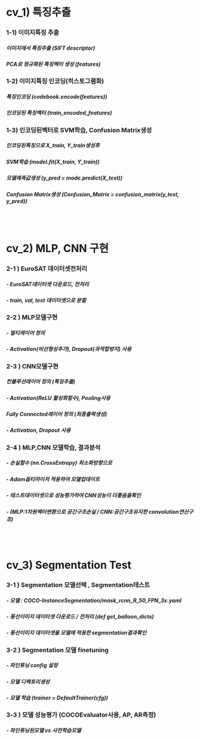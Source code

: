 # cv_1) 특징추출

### 1-1) 이미지특징 추출
##### 이미지에서 특징추출 (SIFT descriptor) 
##### PCA로 정규화된 특징벡터 생성 (features)

### 1-2) 이미지특징 인코딩(히스토그램화) 
##### 특징인코딩 (codebook.encode(features))
##### 인코딩된 특징벡터 (train_encoded_features) 

### 1-3) 인코딩된벡터로 SVM학습, Confusion Matrix생성
##### 인코딩된특징으로 X_train, Y_train생성후 
##### SVM학습 (model.fit(X_train, Y_train))
##### 모델예측값생성 (y_pred = mode.predict(X_test))
##### Confusion Matrix생성 (Confusion_Matrix = confusion_matrix(y_test, y_pred))
 
<br><br> 
# cv_2) MLP, CNN 구현

### 2-1 ) EuroSAT 데이터셋전처리 
##### - EuroSAT데이터셋 다운로드, 전처리
##### - train, val, test 데이터셋으로 분할 

### 2-2 ) MLP모델구현 
##### - 멀티레이어 정의
##### - Activation(비선형성추가), Dropout(과적합방지) 사용
 
### 2-3 ) CNN모델구현
##### 컨볼루션레이어 정의 (특징추출)
##### - Activation(ReLU 활성화함수), Pooling사용
##### Fully Connected레이어 정의 (최종출력생성) 
##### - Activation, Dropout 사용  

### 2-4 ) MLP,CNN 모델학습, 결과분석
##### - 손실함수 (nn.CrossEntropy) 최소화방향으로 
##### - Adam옵티마이저 적용하여 모델업데이트  
##### - 테스트데이터셋으로 성능평가하여 CNN성능이 더좋음을확인  
##### - (MLP:1차원벡터변환으로 공간구조손실 / CNN:공간구조유지한 convolution연산구조)

<br><br>  
# cv_3) Segmentation Test

### 3-1 ) Segmentation 모델선택  , Segmentation테스트 
##### - 모델 : COCO-InstanceSegmentation/mask_rcnn_R_50_FPN_3x.yaml  
##### - 풍선이미지 데이터셋 다운로드 / 전처리 (def get_balloon_dicts)
##### - 풍선이미지 데이터셋을 모델에 적용한 segmentation결과확인  

### 3-2 ) Segmentation 모델 finetuning 
##### - 파인튜닝 config 설정 
##### - 모델 디렉토리생성
##### - 모델 학습 (trainer = DefaultTrainer(cfg))

### 3-3 ) 모델 성능평가 (COCOEvaluator사용, AP, AR측정)
##### - 파인튜닝된모델 vs 사전학습모델

